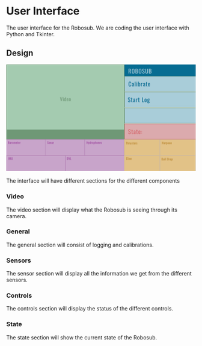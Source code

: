 # User Interface

The user interface for the Robosub. We are coding the user interface with Python and Tkinter.

## Design
![User Interface Design](https://github.com/RoboSubCSULA/SeniorDesign21-22/blob/user_interface/user_interface/user_interface_design.jpg)

The interface will have different sections for the different components

### Video
The video section will display what the Robosub is seeing through its camera.

### General
The general section will consist of logging and calibrations.

### Sensors
The sensor section will display all the information we get from the different sensors.

### Controls
The controls section will display the status of the different controls.

### State
The state section will show the current state of the Robosub. 
